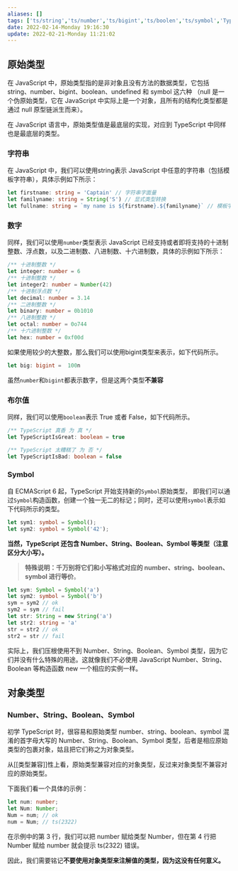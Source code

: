 ```yaml
---
aliases: []
tags: ['ts/string','ts/number','ts/bigint','ts/boolen','ts/symbol','TypeScript','date/2022-02','year/2022','month/02']
date: 2022-02-14-Monday 19:16:30
update: 2022-02-21-Monday 11:21:02
---
```


## 原始类型

在 JavaScript 中，原始类型指的是非对象且没有方法的数据类型，它包括 string、number、bigint、boolean、undefined 和 symbol 这六种 （null 是一个伪原始类型，它在 JavaScript 中实际上是一个对象，且所有的结构化类型都是通过 null 原型链派生而来）。

在 JavaScript 语言中，原始类型值是最底层的实现，对应到 TypeScript 中同样也是最底层的类型。

### 字符串

在 JavaScript 中，我们可以使用string表示 JavaScript 中任意的字符串（包括模板字符串），具体示例如下所示：

```ts
let firstname: string = 'Captain' // 字符串字面量
let familyname: string = String('S') // 显式类型转换
let fullname: string = `my name is ${firstname}.${familyname}` // 模板字符串
```

### 数字

同样，我们可以使用`number`类型表示 JavaScript 已经支持或者即将支持的十进制整数、浮点数，以及二进制数、八进制数、十六进制数，具体的示例如下所示：

```ts
/** 十进制整数 */
let integer: number = 6
/** 十进制整数 */
let integer2: number = Number(42)
/** 十进制浮点数 */
let decimal: number = 3.14
/** 二进制整数 */
let binary: number = 0b1010
/** 八进制整数 */
let octal: number = 0o744
/** 十六进制整数 */
let hex: number = 0xf00d
```

如果使用较少的大整数，那么我们可以使用bigint类型来表示，如下代码所示。

```ts
let big: bigint =  100n
```

虽然`number`和`bigint`都表示数字，但是这两个类型**不兼容**

### 布尔值

同样，我们可以使用`boolean`表示 True 或者 False，如下代码所示。

```ts
/** TypeScript 真香 为 真 */
let TypeScriptIsGreat: boolean = true

/** TypeScript 太糟糕了 为 否 */
let TypeScriptIsBad: boolean = false
```

### Symbol

自 ECMAScript 6 起，TypeScript 开始支持新的`Symbol`原始类型， 即我们可以通过`Symbol`构造函数，创建一个独一无二的标记；同时，还可以使用`symbol`表示如下代码所示的类型。

```ts
let sym1: symbol = Symbol();
let sym2: symbol = Symbol('42');
```

**当然，TypeScript 还包含 Number、String、Boolean、Symbol 等类型（注意区分大小写）。**

> **特殊说明：千万别将它们和小写格式对应的 number、string、boolean、symbol 进行等价**。

```ts
let sym: Symbol = Symbol('a')
let sym2: symbol = Symbol('b')
sym = sym2 // ok 
sym2 = sym // fail
let str: String = new String('a')
let str2: string = 'a'
str = str2 // ok 
str2 = str // fail
```

实际上，我们压根使用不到 Number、String、Boolean、Symbol 类型，因为它们并没有什么特殊的用途。这就像我们不必使用 JavaScript Number、String、Boolean 等构造函数 new 一个相应的实例一样。

## 对象类型

### Number、String、Boolean、Symbol

初学 TypeScript 时，很容易和原始类型 number、string、boolean、symbol 混淆的首字母大写的 Number、String、Boolean、Symbol 类型，后者是相应原始类型的包裹对象，姑且把它们称之为对象类型。

从[[类型兼容]]性上看，原始类型兼容对应的对象类型，反过来对象类型不兼容对应的原始类型。

下面我们看一个具体的示例：

```ts
let num: number;
let Num: Number;
Num = num; // ok
num = Num; // ts(2322)
```

在示例中的第 3 行，我们可以把 number 赋给类型 Number，但在第 4 行把 Number 赋给 number 就会提示 ts(2322) 错误。

因此，我们需要铭记**不要使用对象类型来注解值的类型，因为这没有任何意义。**
